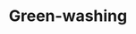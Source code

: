 ---
layout: tactic

title:  "Green-washing"
tags: 
t-sort: "Dark Tactic"
t-type: "Unsustainable Pattern"
categories: edge-computing
t-description: "Edge-enabled applications with a positive impact on sustainability are sometimes mentioned, for example in the area of environmental monitoring or renewable energy management. Added to the common promises of the edge paradigm (more energy-efficient, more decentralized), there is a potential for greenwashing from ICT companies or lobbies, i.e., “the act of misleading consumers regarding the environmental practices of a company or the environmental benefits of a product or service” [14 ]. An example is the report published by the cooperation of ICT firms Global e-Sustainability Initiative predicting a saving of 20% of the world’s CO2 emissions thanks to ICT technologies from 2015 to 2030. This report has been relayed by many companies and in numerous press articles to highlight the reduction potential even though its methodology has been highly criticized."
t-participant: "edge-provider, edge-user, innovation-driver"
t-artifact: "Technology"
t-context: "Innovation"
t-feature: "Motivation behind the development of the technology"
t-intent: "Using a small fraction of “green” applications as an excuse to develop the technology which will mainly be used for other purposes"
t-intentmeasure: "Share of the applications being directly aimed at sustainability"
t-countermeasure: "Raise awareness about greenwashing, increase regulation or improve transparency of environmental reporting."
t-source: "*The Dark Side of Cloud and Edge Computing* by Klervie Toczé, Maël Madon, Muriel Garcia and Patricia Lago"
t-source-doi: "https://doi.org/10.21428/bf6fb269.9422c084"
t-diagram: "models-green-washing.png"
---